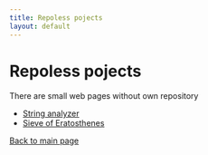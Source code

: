 ```yaml
---
title: Repoless pojects
layout: default
---
```

# Repoless pojects

There are small web pages without own repository

- [String analyzer](stranalyzer)
- [Sieve of Eratosthenes](sieve)

[Back to main page](/)